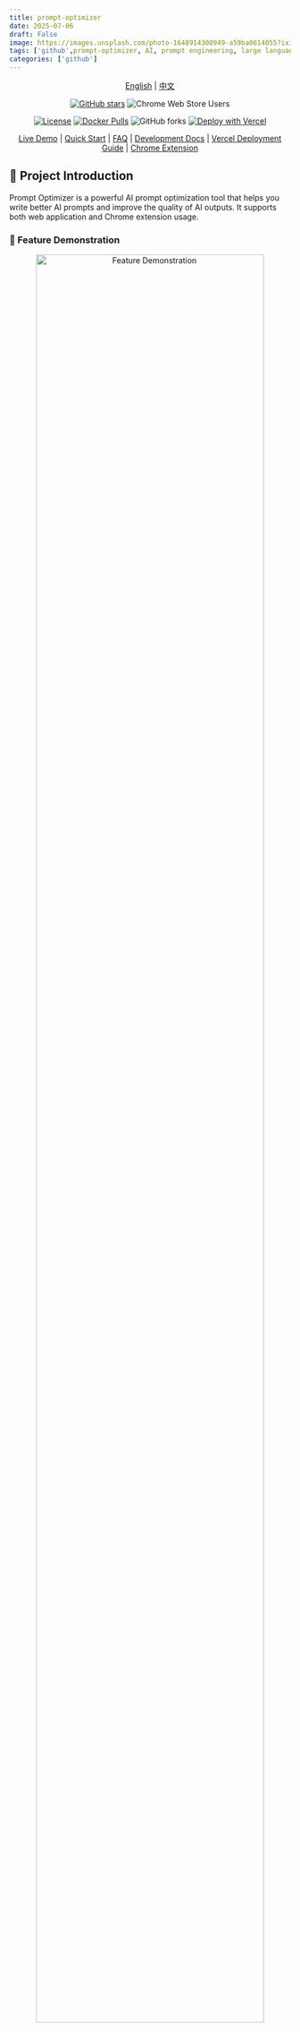 ```yaml
---
title: prompt-optimizer
date: 2025-07-06
draft: False
image: https://images.unsplash.com/photo-1648914300949-a59ba0614055?ixid=M3w0NjAwMjJ8MHwxfHJhbmRvbXx8fHx8fHx8fDE3NTAzMTgxMzV8&ixlib=rb-4.1.0
tags: ['github',prompt-optimizer, AI, prompt engineering, large language model, LLM, OpenAI, Gemini, DeepSeek,  智谱AI, SiliconFlow]
categories: ['github']
---
```


<div align="center">

[English](https://github.com/linshenkx/prompt-optimizer/blob/master/README_EN.md) | [中文](https://github.com/linshenkx/prompt-optimizer/blob/master/README.md)

[![GitHub stars](https://img.shields.io/github/stars/linshenkx/prompt-optimizer)](https://github.com/linshenkx/prompt-optimizer/stargazers)
![Chrome Web Store Users](https://img.shields.io/chrome-web-store/users/cakkkhboolfnadechdlgdcnjammejlna?style=flat&label=Chrome%20Users&link=https%3A%2F%2Fchromewebstore.google.com%2Fdetail%2F%25E6%258F%2590%25E7%25A4%25BA%25E8%25AF%258D%25E4%25BC%2598%25E5%258C%2596%25E5%2599%25A8%2Fcakkkhboolfnadechdlgdcnjammejlna)

[![License](https://img.shields.io/badge/license-MIT-blue.svg)](https://github.com/linshenkx/prompt-optimizer/blob/master/LICENSE)
[![Docker Pulls](https://img.shields.io/docker/pulls/linshen/prompt-optimizer)](https://hub.docker.com/r/linshen/prompt-optimizer)
![GitHub forks](https://img.shields.io/github/forks/linshenkx/prompt-optimizer?style=flat)
[![Deploy with Vercel](https://img.shields.io/badge/Vercel-indigo?style=flat&logo=vercel)](https://vercel.com/new/clone?repository-url=https%3A%2F%2Fgithub.com%2Flinshenkx%2Fprompt-optimizer)

[Live Demo](https://prompt.always200.com) | [Quick Start](#quick-start) | [FAQ](#faq) | [Development Docs](https://github.com/linshenkx/prompt-optimizer/blob/master/dev.md) | [Vercel Deployment Guide](https://github.com/linshenkx/prompt-optimizer/blob/master/docs/vercel_en.md) | [Chrome Extension](https://chromewebstore.google.com/detail/prompt-optimizer/cakkkhboolfnadechdlgdcnjammejlna)

</div>

## 📖 Project Introduction

Prompt Optimizer is a powerful AI prompt optimization tool that helps you write better AI prompts and improve the quality of AI outputs. It supports both web application and Chrome extension usage.

### 🎥 Feature Demonstration

<div align="center">
  <img src="https://ai.programnotes.cn/img/github/prompt-optimizer-contrast.png" alt="Feature Demonstration" width="90%">
</div>

## ✨ Core Features

- 🎯 **Intelligent Optimization**: One-click prompt optimization with multi-round iterative improvements to enhance AI response accuracy
- 🔄 **Comparison Testing**: Real-time comparison between original and optimized prompts for intuitive demonstration of optimization effects
- 🤖 **Multi-model Integration**: Support for mainstream AI models including OpenAI, Gemini, DeepSeek, Zhipu AI, SiliconFlow, etc.
- ⚙️ **Advanced Parameter Configuration**: Support for individual LLM parameter configuration (temperature, max_tokens, etc.) for each model
- 🔒 **Secure Architecture**: Pure client-side processing with direct data interaction with AI service providers, bypassing intermediate servers
- 💾 **Privacy Protection**: Local encrypted storage of history records and API keys with data import/export support
- 📱 **Multi-platform Support**: Available as both a web application and Chrome extension
- 🎨 **User Experience**: Clean and intuitive interface design with responsive layout and smooth interaction effects
- 🌐 **Cross-domain Support**: Edge Runtime proxy for cross-domain issues when deployed on Vercel
- 🔐 **Access Control**: Password protection feature for secure deployment

## Quick Start

### 1. Use Online Version (Recommended)

Direct access: [https://prompt.always200.com](https://prompt.always200.com)

This is a pure frontend project with all data stored locally in your browser and never uploaded to any server, making the online version both safe and reliable to use.

### 2. Vercel Deployment
Method 1: One-click deployment to your own Vercel:
   [![Deploy with Vercel](https://vercel.com/button)](https://vercel.com/new/clone?repository-url=https%3A%2F%2Fgithub.com%2Flinshenkx%2Fprompt-optimizer)

Method 2: Fork the project and import to Vercel (Recommended):
   - First fork the project to your GitHub account
   - Then import the project to Vercel
   - This allows tracking of source project updates for easy syncing of new features and fixes
- Configure environment variables:
  - `ACCESS_PASSWORD`: Set access password to enable access restriction
  - `VITE_OPENAI_API_KEY` etc.: Configure API keys for various AI service providers
  
For more detailed deployment steps and important notes, please check:
- [Vercel Deployment Guide](https://github.com/linshenkx/prompt-optimizer/blob/master/docs/vercel_en.md)

### 3. Install Chrome Extension
1. Install from Chrome Web Store (may not be the latest version due to approval delays): [Chrome Web Store](https://chromewebstore.google.com/detail/prompt-optimizer/cakkkhboolfnadechdlgdcnjammejlna)
2. Click the icon to open the Prompt Optimizer

### 4. Docker Deployment
```bash
# Run container (default configuration)
docker run -d -p 80:80 --restart unless-stopped --name prompt-optimizer linshen/prompt-optimizer

# Run container (with API key configuration and password protection)
docker run -d -p 80:80 \
  -e VITE_OPENAI_API_KEY=your_key \
  -e ACCESS_USERNAME=your_username \  # Optional, defaults to "admin"
  -e ACCESS_PASSWORD=your_password \  # Required for password protection
  --restart unless-stopped \
  --name prompt-optimizer \
  linshen/prompt-optimizer
```

### 5. Docker Compose Deployment
```bash
# 1. Clone the repository
git clone https://github.com/linshenkx/prompt-optimizer.git
cd prompt-optimizer

# 2. Optional: Create .env file for API keys and authentication
cat > .env << EOF
# API Key Configuration
VITE_OPENAI_API_KEY=your_openai_api_key
VITE_GEMINI_API_KEY=your_gemini_api_key
VITE_DEEPSEEK_API_KEY=your_deepseek_api_key
VITE_ZHIPU_API_KEY=your_zhipu_api_key
VITE_SILICONFLOW_API_KEY=your_siliconflow_api_key

# Basic Authentication
ACCESS_USERNAME=your_username  # Optional, defaults to "admin"
ACCESS_PASSWORD=your_password  # Required for authentication
EOF

# 3. Start the service
docker compose up -d

# 4. View logs
docker compose logs -f
```

You can also edit the docker-compose.yml file directly to customize your configuration:
```yaml
services:
  prompt-optimizer:
    image: linshen/prompt-optimizer:latest
    container_name: prompt-optimizer
    restart: unless-stopped
    ports:
      - "8081:80"  # Change port mapping
    environment:
      - VITE_OPENAI_API_KEY=your_key_here  # Set API key directly in config
```

## ⚙️ API Key Configuration

### Method 1: Via Interface (Recommended)
1. Click the "⚙️Settings" button in the upper right corner
2. Select the "Model Management" tab
3. Click on the model you need to configure (such as OpenAI, Gemini, DeepSeek, etc.)
4. Enter the corresponding API key in the configuration box
5. Click "Save"

Supported models:
- OpenAI (gpt-3.5-turbo, gpt-4, gpt-4o)
- Gemini (gemini-1.5-pro, gemini-2.0-flash)
- DeepSeek (deepseek-chat, deepseek-coder)
- Zhipu AI (glm-4-flash, glm-4, glm-3-turbo)
- SiliconFlow (Pro/deepseek-ai/DeepSeek-V3)
- Custom API (OpenAI compatible interface)

In addition to API keys, you can configure advanced LLM parameters for each model individually. These parameters are configured through a field called `llmParams`, which allows you to specify any parameters supported by the LLM SDK in key-value pairs for fine-grained control over model behavior.

**Advanced LLM Parameter Configuration Examples:**
- **OpenAI/Compatible APIs**: `{"temperature": 0.7, "max_tokens": 4096, "timeout": 60000}`
- **Gemini**: `{"temperature": 0.8, "maxOutputTokens": 2048, "topP": 0.95}`
- **DeepSeek**: `{"temperature": 0.5, "top_p": 0.9, "frequency_penalty": 0.1}`

For more detailed information about `llmParams` configuration, please refer to the [LLM Parameters Configuration Guide](https://github.com/linshenkx/prompt-optimizer/blob/master/docs/llm-params-guide.md).

### Method 2: Via Environment Variables
Configure environment variables through the `-e` parameter when deploying with Docker:
```bash
-e VITE_OPENAI_API_KEY=your_key
-e VITE_GEMINI_API_KEY=your_key
-e VITE_DEEPSEEK_API_KEY=your_key
-e VITE_ZHIPU_API_KEY=your_key
-e VITE_SILICONFLOW_API_KEY=your_key
-e VITE_CUSTOM_API_KEY=your_custom_api_key
-e VITE_CUSTOM_API_BASE_URL=your_custom_api_base_url
-e VITE_CUSTOM_API_MODEL=your_custom_model_name
```

## Local Development
For detailed documentation, see [Development Documentation](https://github.com/linshenkx/prompt-optimizer/blob/master/dev.md)

```bash
# 1. Clone the project
git clone https://github.com/linshenkx/prompt-optimizer.git
cd prompt-optimizer

# 2. Install dependencies
pnpm install

# 3. Start development server
pnpm dev               # Main development command: build core/ui and run web app
pnpm dev:web          # Run web app only
pnpm dev:fresh        # Complete reset and restart development environment
```

## 🗺️ Roadmap

- [x] Basic feature development
- [x] Web application release
- [x] Chrome extension release
- [x] Custom model support
- [x] Multi-model support optimization
- [x] Internationalization support

For detailed project status, see [Project Status Document](https://github.com/linshenkx/prompt-optimizer/blob/master/docs/project-status.md)

## 📖 Related Documentation

- [Documentation Index](https://github.com/linshenkx/prompt-optimizer/blob/master/docs/README.md) - Index of all documentation
- [Technical Development Guide](https://github.com/linshenkx/prompt-optimizer/blob/master/docs/technical-development-guide.md) - Technology stack and development specifications
- [LLM Parameters Configuration Guide](https://github.com/linshenkx/prompt-optimizer/blob/master/docs/llm-params-guide.md) - Detailed guide for advanced LLM parameter configuration
- [Project Structure](https://github.com/linshenkx/prompt-optimizer/blob/master/docs/project-structure.md) - Detailed project structure description
- [Project Status](https://github.com/linshenkx/prompt-optimizer/blob/master/docs/project-status.md) - Current progress and plans
- [Product Requirements](https://github.com/linshenkx/prompt-optimizer/blob/master/docs/prd.md) - Product requirements document
- [Vercel Deployment Guide](https://github.com/linshenkx/prompt-optimizer/blob/master/docs/vercel_en.md) - Detailed instructions for Vercel deployment

## Star History

<a href="https://star-history.com/#linshenkx/prompt-optimizer&Date">
 <picture>
   <source media="(prefers-color-scheme: dark)" srcset="https://api.star-history.com/svg?repos=linshenkx/prompt-optimizer&type=Date&theme=dark" />
   <source media="(prefers-color-scheme: light)" srcset="https://api.star-history.com/svg?repos=linshenkx/prompt-optimizer&type=Date" />
   <img alt="Star History Chart" src="https://api.star-history.com/svg?repos=linshenkx/prompt-optimizer&type=Date" />
 </picture>
</a>

## FAQ

### API Connection Issues

#### Q1: Why can't I connect to the model service after configuring the API key?
**A**: Most connection failures are caused by **Cross-Origin Resource Sharing (CORS)** issues. As this project is a pure frontend application, browsers block direct access to API services from different origins for security reasons. Model services will reject direct requests from browsers if CORS policies are not correctly configured.

#### Q2: How to solve Ollama connection issues?
**A**: Ollama fully supports the OpenAI standard interface, just configure the correct CORS policy:
1. Set environment variable `OLLAMA_ORIGINS=*` to allow requests from any origin
2. If issues persist, set `OLLAMA_HOST=0.0.0.0:11434` to listen on any IP address

#### Q3: How to solve CORS issues with commercial APIs (such as Nvidia's DS API, ByteDance's Volcano API)?
**A**: These platforms typically have strict CORS restrictions. Recommended solutions:

1. **Use Vercel Proxy** (Convenient solution)
   - Use the online version: [prompt.always200.com](https://prompt.always200.com)
   - Or deploy to your own Vercel platform
   - Check "Use Vercel Proxy" option in model settings
   - Request flow: Browser → Vercel → Model service provider
   - For detailed steps, please refer to the [Vercel Deployment Guide](https://github.com/linshenkx/prompt-optimizer/blob/master/docs/vercel_en.md)

2. **Use self-deployed API proxy service** (Reliable solution)
   - Deploy open-source API aggregation/proxy tools like OneAPI
   - Configure as custom API endpoint in settings
   - Request flow: Browser → Proxy service → Model service provider

#### Q4: What are the drawbacks or risks of using Vercel proxy?
**A**: Using Vercel proxy may trigger risk control mechanisms of some model service providers. Some vendors may identify requests from Vercel as proxy behavior, thereby limiting or denying service. If you encounter this issue, we recommend using a self-deployed proxy service.

## 🤝 Contributing

1. Fork the repository
2. Create a feature branch (`git checkout -b feature/AmazingFeature`)
3. Commit your changes (`git commit -m 'Add some feature'`)
4. Push to the branch (`git push origin feature/AmazingFeature`)
5. Open a Pull Request

Tip: When developing with Cursor tool, it is recommended to do the following before committing:
1. Use the "CodeReview" rule for review
2. Check according to the review report format:
   - Overall consistency of changes
   - Code quality and implementation method
   - Test coverage
   - Documentation completeness
3. Optimize based on review results before submitting

## 👏 Contributors

Thanks to all the developers who have contributed to this project!

<a href="https://github.com/linshenkx/prompt-optimizer/graphs/contributors">
  <img src="https://contrib.rocks/image?repo=linshenkx/prompt-optimizer" alt="Contributors" />
</a>

## 📄 License

This project is licensed under the [MIT](https://github.com/linshenkx/prompt-optimizer/blob/master/LICENSE) License.

---

If this project is helpful to you, please consider giving it a Star ⭐️

## 👥 Contact Us

- Submit an Issue
- Create a Pull Request
- Join the discussion group 